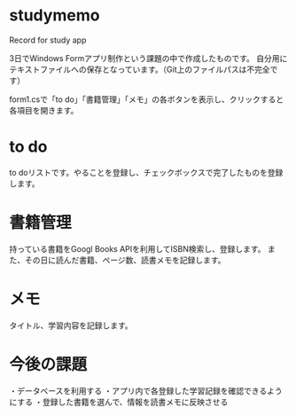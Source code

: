 # studymemo
Record for study app

3日でWindows Formアプリ制作という課題の中で作成したものです。
自分用にテキストファイルへの保存となっています。（Git上のファイルパスは不完全です）

form1.csで「to do」「書籍管理」「メモ」の各ボタンを表示し、クリックすると各項目を開きます。

# to do
to doリストです。やることを登録し、チェックボックスで完了したものを登録します。

# 書籍管理
持っている書籍をGoogl Books APIを利用してISBN検索し、登録します。
また、その日に読んだ書籍、ページ数、読書メモを記録します。

# メモ
タイトル、学習内容を記録します。

# 今後の課題
・データベースを利用する
・アプリ内で各登録した学習記録を確認できるようにする
・登録した書籍を選んで、情報を読書メモに反映させる
